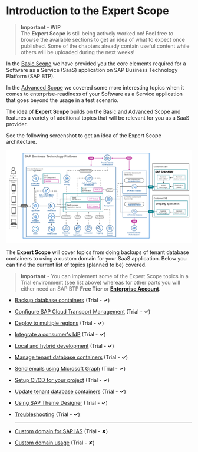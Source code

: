 # Introduction to the Expert Scope

> **Important - WIP** <br>
> The **Expert Scope** is still being actively worked on! Feel free to browse the available sections to get an idea of what to expect once published. Some of the chapters already contain useful content while others will be uploaded during the next weeks!

In the [Basic Scope](../../2-basic/0-introduction-basic-scope/README.md) we have provided you the core elements required for a Software as a Service (SaaS) application on SAP Business Technology Platform (SAP BTP). 

In the [Advanced Scope](../../3-advanced/0-introduction-advanced-scope/README.md) we covered some more interesting topics when it comes to enterprise-readiness of your Software as a Service application that goes beyond the usage in a test scenario. 

The idea of **Expert Scope** builds on the Basic and Advanced Scope and features a variety of additional topics that will be relevant for you as a SaaS provider. 

See the following screenshot to get an idea of the Expert Scope architecture.

[<img src="./images/App_Architecture_Expert.png" width="600" />](./images/App_Architecture_Expert.png)

The **Expert Scope** will cover topics from doing backups of tenant database containers to using a custom domain for your SaaS application. Below you can find the current list of topics (planned to be) covered.  

> **Important** - You can implement some of the Expert Scope topics in a Trial environment (see list above) whereas for other parts you will either need an SAP BTP **Free Tier** or [**Enterprise Account**](https://help.sap.com/docs/BTP/65de2977205c403bbc107264b8eccf4b/171511cc425c4e079d0684936486eee6.html). 


* [Backup database containers](../backup-database-containers/README.md) (Trial - **✓**)
* [Configure SAP Cloud Transport Management](../configure-transport-management/README.md) (Trial - **✓**)
* [Deploy to multiple regions](../deploy-multiple-regions/README.md) (Trial - **✓**)
* [Integrate a consumer's IdP](../integrate-consumers-idp/README.md) (Trial - **✓**)
* [Local and hybrid development](../local-hybrid-development/README.md) (Trial - **✓**)
* [Manage tenant database containers](../manage-tenant-containers/README.md) (Trial - **✓**)
* [Send emails using Microsoft Graph](../send-emails-graph-api/README.md) (Trial - **✓**)
* [Setup CI/CD for your project](../setup-cicd-for-project/README.md) (Trial - **✓**)
* [Update tenant database containers](../update-tenant-containers/README.md) (Trial - **✓**)
* [Using SAP Theme Designer](../using-sap-theme-designer/README.md) (Trial - **✓**)
* [Troubleshooting](../troubleshooting/README.md) (Trial - **✓**)

    ----

* [Custom domain for SAP IAS](../custom-domain-for-ias/README.md) (Trial - ✘)
* [Custom domain usage](../custom-domain-usage/README.md) (Trial - ✘)
